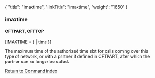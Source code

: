 {
    "title": "imaxtime",
    "linkTitle": "imaxtime",
    "weight": "1650"
}<span id="imaxtime"></span>

### imaxtime

#### CFTPART,  CFTTCP

\[IMAXTIME = {
| time }\]

The maximum time of the authorized time slot for calls coming over this
type of network, or with a partner if defined in CFTPART, after which
the partner can no longer be called.

[Return to Command index](../../)
